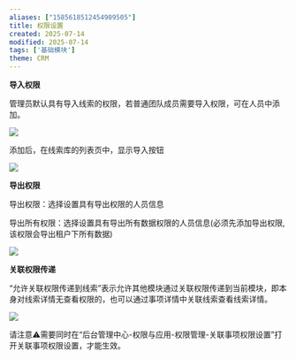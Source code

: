 ```yaml
---
aliases: ["1585618512454909505"]
title: 权限设置
created: 2025-07-14
modified: 2025-07-14
tags: ['基础模块']
theme: CRM
---
```


**导入权限**

管理员默认具有导入线索的权限，若普通团队成员需要导入权限，可在人员中添加。

![](38f99aba228656ed59b13cf182e51054.jpg)

添加后，在线索库的列表页中，显示导入按钮

![](e419f222f306f0779094c3f7e7745078.jpg)

**导出权限**

导出权限：选择设置具有导出权限的人员信息

导出所有权限：选择设置具有导出所有数据权限的人员信息(必须先添加导出权限,该权限会导出租户下所有数据)

![](122704f4b0d3e989cdd8a32ed35f5c2b.jpg)

**关联权限传递**

“允许关联权限传递到线索”表示允许其他模块通过关联权限传递到当前模块，即本身对线索详情无查看权限的，也可以通过事项详情中关联线索查看线索详情。

![](f6285f803e1a741509e1dd7ec2595652.jpg)

请注意⚠️需要同时在“后台管理中心-权限与应用-权限管理-关联事项权限设置”打开关联事项权限设置，才能生效。